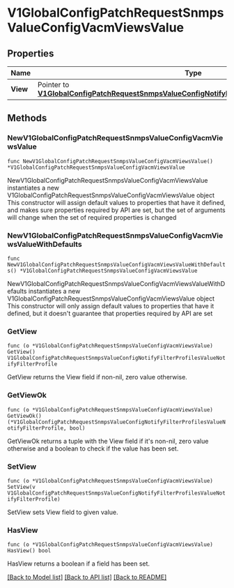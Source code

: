 # V1GlobalConfigPatchRequestSnmpsValueConfigVacmViewsValue

## Properties

Name | Type | Description | Notes
------------ | ------------- | ------------- | -------------
**View** | Pointer to [**V1GlobalConfigPatchRequestSnmpsValueConfigNotifyFilterProfilesValueNotifyFilterProfile**](V1GlobalConfigPatchRequestSnmpsValueConfigNotifyFilterProfilesValueNotifyFilterProfile.md) |  | [optional] 

## Methods

### NewV1GlobalConfigPatchRequestSnmpsValueConfigVacmViewsValue

`func NewV1GlobalConfigPatchRequestSnmpsValueConfigVacmViewsValue() *V1GlobalConfigPatchRequestSnmpsValueConfigVacmViewsValue`

NewV1GlobalConfigPatchRequestSnmpsValueConfigVacmViewsValue instantiates a new V1GlobalConfigPatchRequestSnmpsValueConfigVacmViewsValue object
This constructor will assign default values to properties that have it defined,
and makes sure properties required by API are set, but the set of arguments
will change when the set of required properties is changed

### NewV1GlobalConfigPatchRequestSnmpsValueConfigVacmViewsValueWithDefaults

`func NewV1GlobalConfigPatchRequestSnmpsValueConfigVacmViewsValueWithDefaults() *V1GlobalConfigPatchRequestSnmpsValueConfigVacmViewsValue`

NewV1GlobalConfigPatchRequestSnmpsValueConfigVacmViewsValueWithDefaults instantiates a new V1GlobalConfigPatchRequestSnmpsValueConfigVacmViewsValue object
This constructor will only assign default values to properties that have it defined,
but it doesn't guarantee that properties required by API are set

### GetView

`func (o *V1GlobalConfigPatchRequestSnmpsValueConfigVacmViewsValue) GetView() V1GlobalConfigPatchRequestSnmpsValueConfigNotifyFilterProfilesValueNotifyFilterProfile`

GetView returns the View field if non-nil, zero value otherwise.

### GetViewOk

`func (o *V1GlobalConfigPatchRequestSnmpsValueConfigVacmViewsValue) GetViewOk() (*V1GlobalConfigPatchRequestSnmpsValueConfigNotifyFilterProfilesValueNotifyFilterProfile, bool)`

GetViewOk returns a tuple with the View field if it's non-nil, zero value otherwise
and a boolean to check if the value has been set.

### SetView

`func (o *V1GlobalConfigPatchRequestSnmpsValueConfigVacmViewsValue) SetView(v V1GlobalConfigPatchRequestSnmpsValueConfigNotifyFilterProfilesValueNotifyFilterProfile)`

SetView sets View field to given value.

### HasView

`func (o *V1GlobalConfigPatchRequestSnmpsValueConfigVacmViewsValue) HasView() bool`

HasView returns a boolean if a field has been set.


[[Back to Model list]](../README.md#documentation-for-models) [[Back to API list]](../README.md#documentation-for-api-endpoints) [[Back to README]](../README.md)


